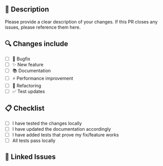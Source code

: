 ## 📝 Description
Please provide a clear description of your changes. If this PR closes any issues, please reference them here.

## 🔍 Changes include
<!-- Mark the relevant items with 'x' -->
- [ ] 🐛 Bugfix
- [ ] ✨ New feature
- [ ] 📚 Documentation
- [ ] ⚡ Performance improvement
- [ ] 🔨 Refactoring
- [ ] ✅ Test updates

## 📋 Checklist
- [ ] I have tested the changes locally
- [ ] I have updated the documentation accordingly
- [ ] I have added tests that prove my fix/feature works
- [ ] All tests pass locally

## 🔗 Linked Issues
<!-- Link any related issues using #issue_number -->